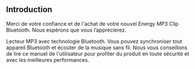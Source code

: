 ## Introduction

Merci de votre confiance et de l'achat de votre nouvel Energy MP3 Clip Bluetooth. Nous espérons que vous l’apprécierez. 

Lecteur MP3 avec technologie Bluetooth. Vous pouvez synchroniser tout appareil Bluetooth et écouter de la musique sans fil.
Nous vous conseillons de lire ce manuel de l'utilisateur pour profiter du produit en toute sécurité et avec les meilleures performances.
